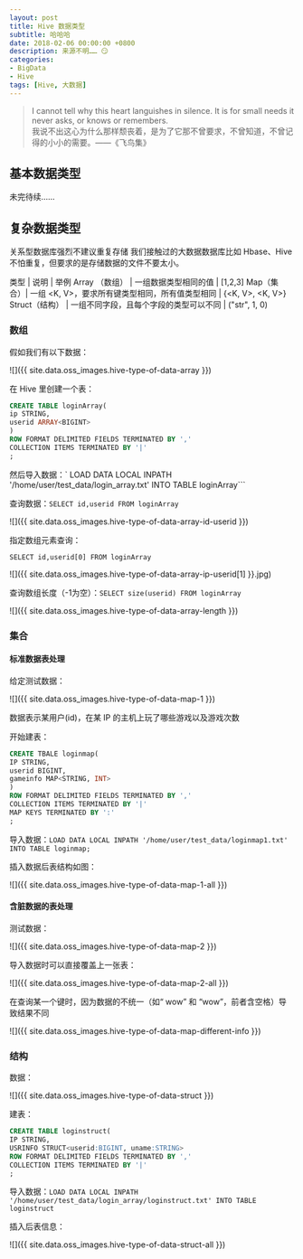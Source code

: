 ```yaml
---
layout: post
title: Hive 数据类型
subtitle: 哈哈哈
date: 2018-02-06 00:00:00 +0800
description: 来源不明…… 😏
categories:
- BigData
- Hive
tags: [Hive, 大数据] 
---
```



<blockquote class="blockquote-center">
	I cannot tell why this heart languishes in silence. It is for small needs it never asks, or knows or remembers. <br>
	我说不出这心为什么那样颓丧着，是为了它那不曾要求，不曾知道，不曾记得的小小的需要。——《飞鸟集》
</blockquote>

## 基本数据类型

未完待续……

## 复杂数据类型

关系型数据库强烈不建议重复存储
我们接触过的大数据数据库比如 Hbase、Hive 不怕重复，但要求的是存储数据的文件不要太小。

类型 | 说明 | 举例 
Array （数组） | 一组数据类型相同的值 | [1,2,3]
Map（集合）| 一组 <K, V>，要求所有键类型相同，所有值类型相同 | {<K, V>, <K, V>}
Struct（结构） | 一组不同字段，且每个字段的类型可以不同 | ("str", 1, 0)

### 数组

假如我们有以下数据：

![]({{ site.data.oss_images.hive-type-of-data-array }})

在 Hive 里创建一个表：

``` sql
CREATE TABLE loginArray(
ip STRING,
userid ARRAY<BIGINT>
)
ROW FORMAT DELIMITED FIELDS TERMINATED BY ','
COLLECTION ITEMS TERMINATED BY '|'
;
```

然后导入数据：` LOAD DATA LOCAL INPATH '/home/user/test_data/login_array.txt' INTO TABLE loginArray```

查询数据：`SELECT id,userid FROM loginArray`

![]({{ site.data.oss_images.hive-type-of-data-array-id-userid }})

指定数组元素查询：

`SELECT id,userid[0] FROM loginArray` 

![]({{ site.data.oss_images.hive-type-of-data-array-ip-userid[1] }}.jpg)

查询数组长度（-1为空）：`SELECT size(userid) FROM loginArray`

![]({{ site.data.oss_images.hive-type-of-data-array-length }})

### 集合

#### 标准数据表处理

给定测试数据：

![]({{ site.data.oss_images.hive-type-of-data-map-1 }})

数据表示某用户(id)，在某 IP 的主机上玩了哪些游戏以及游戏次数

开始建表：

``` sql
CREATE TBALE loginmap(
IP STRING,
userid BIGINT,
gameinfo MAP<STRING, INT>
)
ROW FORMAT DELIMITED FIELDS TERMINATED BY ','
COLLECTION ITEMS TERMINATED BY '|'
MAP KEYS TERMINATED BY ':'
;
```

导入数据：```LOAD DATA LOCAL INPATH '/home/user/test_data/loginmap1.txt' INTO TABLE loginmap;```

插入数据后表结构如图：

![]({{ site.data.oss_images.hive-type-of-data-map-1-all }})

#### 含脏数据的表处理

测试数据：

![]({{ site.data.oss_images.hive-type-of-data-map-2 }})

导入数据时可以直接覆盖上一张表：

![]({{ site.data.oss_images.hive-type-of-data-map-2-all }})

在查询某一个键时，因为数据的不统一（如“ wow” 和 “wow”，前者含空格）导致结果不同

![]({{ site.data.oss_images.hive-type-of-data-map-different-info }})

### 结构

数据：

![]({{ site.data.oss_images.hive-type-of-data-struct }})

建表：

``` sql
CREATE TABLE loginstruct(
IP STRING,
USRINFO STRUCT<userid:BIGINT, uname:STRING>
ROW FORMAT DELIMITED FIELDS TERMINATED BY ','
COLLECTION ITEMS TERMINATED BY '|'
;
```

导入数据：```LOAD DATA LOCAL INPATH '/home/user/test_data/login_array/loginstruct.txt' INTO TABLE loginstruct```

插入后表信息：

![]({{ site.data.oss_images.hive-type-of-data-struct-all }})

